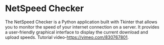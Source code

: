 # NetSpeed Checker

The NetSpeed Checker is a Python application built with Tkinter that allows you to monitor the speed of your internet connection on a server. It provides a user-friendly graphical interface to display the current download and upload speeds.
Tutorial video-https://vimeo.com/830767801.
